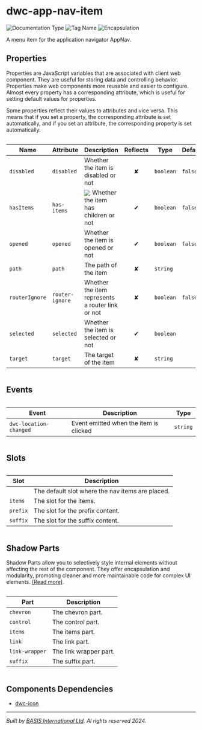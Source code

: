 # dwc-app-nav-item
![Documentation Type](https://img.shields.io/badge/Documentation-web--components-%23006aff) ![Tag Name](https://img.shields.io/badge/Component-dwc--app--nav--item-%23006aff)  ![Encapsulation](https://img.shields.io/badge/Encapsulation-shadow-%23006aff)

A menu item for the application navigator AppNav.


## Properties 


Properties are JavaScript variables that are associated with client web component.
They are useful for storing data and controlling behavior. Properties make web components more reusable and easier to configure.
Almost every property has a corresponding attribute, which is useful for setting default values for properties.

Some properties reflect their values to attributes and vice versa. This means that if you set a property, the corresponding attribute is set automatically, and if you set an attribute, the corresponding property is set automatically.
<div style="overflow-x: auto;">

| Name             | Attribute         | Description                                                                                                                                          | Reflects | Type        | Default   |
| ---------------- | ----------------- | ---------------------------------------------------------------------------------------------------------------------------------------------------- | :------: | ----------- | --------- |
| ``disabled``     | ``disabled``      | Whether the item is disabled or not                                                                                                                  | &#x2718; | ``boolean`` | ``false`` |
| ``hasItems``     | ``has-items``     | <img style="vertical-align: middle; margin-right: 5px;" src="https://img.shields.io/badge/readonly-%23006aff" />Whether the item has children or not | &#x2714; | ``boolean`` | ``false`` |
| ``opened``       | ``opened``        | Whether the item is opened or not                                                                                                                    | &#x2714; | ``boolean`` | ``false`` |
| ``path``         | ``path``          | The path of the item                                                                                                                                 | &#x2718; | ``string``  |           |
| ``routerIgnore`` | ``router-ignore`` | Whether the item represents a router link or not                                                                                                     | &#x2718; | ``boolean`` | ``false`` |
| ``selected``     | ``selected``      | Whether the item is selected or not                                                                                                                  | &#x2714; | ``boolean`` |           |
| ``target``       | ``target``        | The target of the item                                                                                                                               | &#x2718; | ``string``  |           |


</div>

## Events

<div style="overflow-x: auto;">

| Event                    | Description                            | Type       |
| ------------------------ | -------------------------------------- | ---------- |
| ``dwc-location-changed`` | Event emitted when the item is clicked | ``string`` |


</div>

## Slots

<div style="overflow-x: auto;">

| Slot       | Description                                      |
| ---------- | ------------------------------------------------ |
|            | The default slot where the nav items are placed. |
| ``items``  | The slot for the items.                          |
| ``prefix`` | The slot for the prefix content.                 |
| ``suffix`` | The slot for the suffix content.                 |


</div>

## Shadow Parts


Shadow Parts allow you to selectively style internal elements without affecting the rest of the component.
They offer encapsulation and modularity, promoting cleaner and more maintainable code for complex UI elements. [[Read more]](theme-engine/css-shadow-parts).
<div style="overflow-x: auto;">

| Part             | Description            |
| ---------------- | ---------------------- |
| ``chevron``      | The chevron part.      |
| ``control``      | The control part.      |
| ``items``        | The items part.        |
| ``link``         | The link part.         |
| ``link-wrapper`` | The link wrapper part. |
| ``suffix``       | The suffix part.       |


</div>

## Components Dependencies

- [dwc-icon](web-components/dwc-icon.md)


----------------------------------------------
*Built by [BASIS International Ltd](https://www.basis.cloud/). Al rights reserved 2024.*
